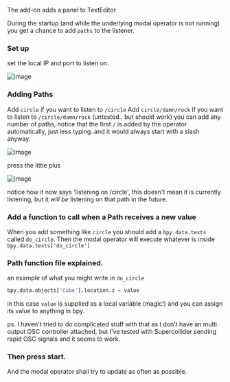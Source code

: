 The add-on adds a panel to TextEditor

During the startup (and while the underlying modal operator is not running) you get a chance to add `paths` to the listener.

### Set up

set the local IP and port to listen on.

![image](https://cloud.githubusercontent.com/assets/619340/17868600/cae776c2-68af-11e6-9750-9b9ea215b87a.png)

### Adding Paths

Add `circle` if you want to listen to `/circle`
Add `circle/damn/rock` if you want to listen to `/circle/damn/rock` (untested.. but should work)
you can add any number of paths, notice that the first `/` is added by the operator automatically, just less typing..and it would always start with a slash anyway.

![image](https://cloud.githubusercontent.com/assets/619340/17868632/f3c8f7c8-68af-11e6-93e1-f16b550dfe39.png)

press the little plus

![image](https://cloud.githubusercontent.com/assets/619340/17868664/10b22fda-68b0-11e6-9fbc-12c8dee13e0b.png)

notice how it now says 'listening on /circle', this doesn't mean it is currently listening, but it _will be_ listening on that path in the future.

### Add a function to call when a Path receives a new value

When you add something like `circle` you should add a `bpy.data.texts` called `do_circle`. Then the modal operator will execute whatever is inside `bpy.data.texts['do_circle']`

### Path function file explained.

an example of what you might write in `do_circle`

```python
bpy.data.objects['Cube'].location.z = value
```

in this case `value` is supplied as a local variable (magic!)  and you can assign its value to anything in bpy.

ps. I haven't tried to do complicated stuff with that as I don't have an multi output OSC controller attached, but I've tested with Supercollider sending rapid OSC signals and it seems to work.

### Then press start.

And the modal operator shall try to update as often as possible.
